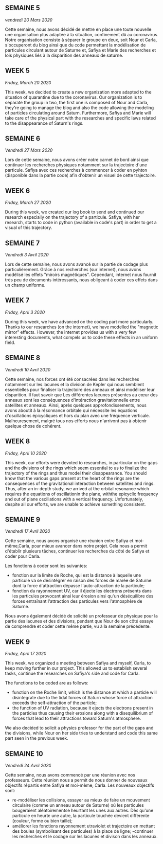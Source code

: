 ## SEMAINE 5
_vendredi 20 Mars 2020_
       
   Cette semaine, nous avons décidé de mettre en place une toute nouvelle une organisation plus adaptée à la situation, confinement dû au coronavirus. Notre organisation consiste à séparer le groupe en deux, soit Nour et Carla, s'occuperont du blog ainsi que du code permettant la modélisation de particules circulant autour de Saturne et, Safiya et Marie des recherches et lois physiques liés à la disparition des anneaux de saturne.
	
        
## WEEK 5
_Friday, March 20 2020_
                              
   This week, we decided to create a new organization more adapted to the situation of quarantine due to the coronavirus. Our organization is to separate the group in two, the first one is composed of  Nour and Carla, they're going to manage the blog and also the code allowing the modeling of particles circulating around Saturn. Furthermore, Safiya and Marie will take care of the physical part with the researches and specific laws related to the disappearance of Saturn's rings.




## SEMAINE 6
_Vendredi 27 Mars 2020_
  
  Lors de cette semaine, nous avons créer notre carnet de bord ainsi que continuer les recherches physiques notamment sur la trajectoire d'une particule. Safiya avec ces recherches à commencer à coder en pyhton (disponible dans la partie code) afin d'obtenir un visuel de cette trajectoire. 


## WEEK 6
_Friday, March 27 2020_
  
  During this week, we created our log book to send and continued our research especially on the trajectory of a particule. Safiya, with her research, starts to code in python (available in code's part) in order to get a visual of this trajectory.




## SEMAINE 7
_Vendredi 3 Avril 2020_

   Lors de cette semaine, nous avons avancé sur la partie de codage plus particulièrement. Grâce à nos recherches (sur internet), nous avons modélisé les effets "miroirs magnétiques". Cependant, internet nous fournit très peu de documents intéressants, nous obligeant à coder ces effets dans un champ uniforme.
   

## WEEK 7
_Friday, April 3 2020_

   During this week, we have advanced on the coding part more particularly. Thanks to our researches (on the internet), we have modelled the "magnetic mirror" effects. However, the internet provides us with a very few interesting documents, what compels us to code these effects in an uniform field.
   
   
   
   
## SEMAINE 8
_Vendredi 10 Avril 2020_

   Cette semaine, nos forces ont été consacrées dans les recherches notamment sur les lacunes et la division de Kepler qui nous semblent essentielles pour finaliser la trajectoire des anneaux et ainsi modéliser leur disparition. Il faut savoir que Les différentes lacunes présentes au cœur des anneaux sont les conséquences d'intéraction gravitationnelle entre satellites et anneaux.
Ainsi, après quelques approfondissements, nous avons aboutit à la résonnance orbitale qui nécessite les équations d'oscillations épicycliques et hors du plan avec une fréquence verticale.
Malheuresement, malgré tous nos efforts nous n'arrivont pas à obtenir quelque chose de cohérent.


## WEEK 8
_Friday, April 10 2020_

   This week, our efforts were devoted to researches, in particular on the gaps and the divisions of the rings which seem essential to us to finalize the trajectory of the rings and thus model their disappearance. 
You should know that the various gaps present at the heart of the rings are the consequences of the gravitational interaction between satellites and rings.  
Thus, after an in-depth study, we arrived at the orbital resonance which requires the equations of oscillationin the plane, withthe epicyclic frequency and out of plane oscillations with a vertical frequency.
Unfortunately, despite all our efforts, we are unable to achieve something consistent.




## SEMAINE 9
_Vendredi 17 Avril 2020_

   Cette semaine, nous avons organisé une réunion entre Safiya et moi-même,Carla, pour mieux avancer dans notre projet. Cela nous a permit d'établir plusieurs tâches, continuer les recherches du côté de Safiya et coder pour Carla.

Les fonctions à coder sont les suivantes:
- fonction sur la limite de Roche, qui est la distance à laquelle une particule va se désintégrer en raison des forces de marée de Saturne dont la force d'attraction dépasse l'auto-attraction de la particule;
- fonction du rayonnement UV, car il éjecte les électrons présents dans les particules provocant ainsi leur érosion ainsi qu'un déséquilibre des forces entraînant l'attraction des particules vers l'atmosphère de Saturne.

Nous avons également décidé de solicité un professeur de physique pour la partie des lacunes et des divisions, pendant que Nour de son côté essaye de comprendre et coder cette même partie, vu à la semaine précédente.


## WEEK 9
_Friday, April 17 2020_

   This week, we organized a meeting between Safiya and myself, Carla, to keep moving further in our project. This allowed us to establish several tasks, continue the researches on Safiya's side and code for Carla.

The functions to be coded are as follows:
- function on the Roche limit, which is the distance at which a particle will disintegrate due to the tidal forces of Saturn whose force of attraction exceeds the self-attraction of the particle;
- the function of UV radiation, because it ejects the electrons present in the particles thus causing their erosions along with a disequilibrium of forces that lead to their attractions toward Saturn's atmosphere.

We also decided to solicit a physics professor for the part of the gaps and the divisions, while Nour on her side tries to understand and code this same part seen in the previous week.




## SEMAINE 10
_Vendredi 24 Avril 2020_

   Cette semaine, nous avons commencé par une réunion avec nos professeurs. Cette réunion nous a permit de nous donner de nouveaux objectifs répartis entre Safiya et moi-même, Carla.
Les nouveaux objectifs sont:
- re-modéliser les collisions, essayer au mieux de faire un mouvement circulaire (comme un anneau autour de Saturne) où les particules bougeraient aléatoirementse heurtant les unes aux autres. Dès qu'une particule en heurte une autre, la particule touchée devient différente (couleur, forme ou bien taille);
- améliorer les fonctions rayonnement utraviolet et trajectoire en mettant des boules (symbolisant des particules) à la place de ligne;
-continuer les recherches et le codage sur les lacunes et divison dans les anneaux.
